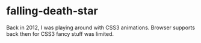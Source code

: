 falling-death-star
==================

Back in 2012, I was playing around with CSS3 animations.  Browser supports back then for CSS3 fancy stuff was limited.

